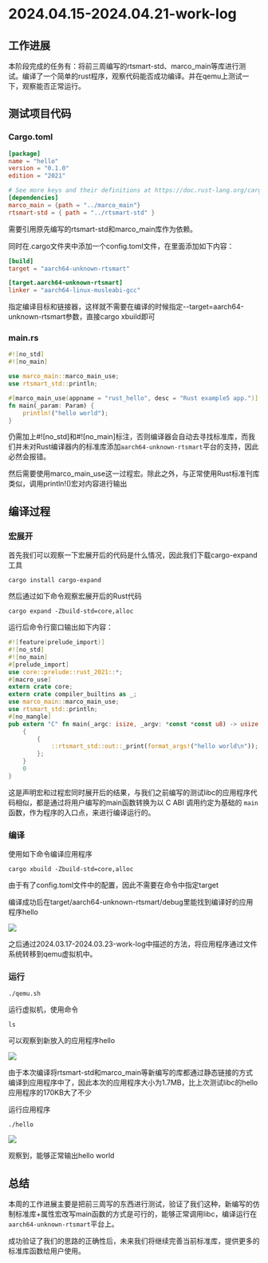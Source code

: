 # 2024.04.15-2024.04.21-work-log

## 工作进展

本阶段完成的任务有：将前三周编写的rtsmart-std、marco_main等库进行测试。编译了一个简单的rust程序，观察代码能否成功编译。并在qemu上测试一下，观察能否正常运行。

## 测试项目代码

### Cargo.toml

```toml
[package]
name = "hello"
version = "0.1.0"
edition = "2021"

# See more keys and their definitions at https://doc.rust-lang.org/cargo/reference/manifest.html
[dependencies]
marco_main = {path = "../marco_main"}
rtsmart-std = { path = "../rtsmart-std" }
```

需要引用原先编写的rtsmart-std和marco_main库作为依赖。

同时在.cargo文件夹中添加一个config.toml文件，在里面添加如下内容：

```toml
[build]
target = "aarch64-unknown-rtsmart"

[target.aarch64-unknown-rtsmart]
linker = "aarch64-linux-musleabi-gcc"
```

指定编译目标和链接器，这样就不需要在编译的时候指定--target=aarch64-unknown-rtsmart参数，直接cargo xbuild即可

### main.rs

```rust
#![no_std]
#![no_main]

use marco_main::marco_main_use;
use rtsmart_std::println;

#[marco_main_use(appname = "rust_hello", desc = "Rust example5 app.")]
fn main(_param: Param) {
    println!("hello world");
}
```

仍需加上#![no_std]和#![no_main]标注，否则编译器会自动去寻找标准库，而我们并未对Rust编译器内的标准库添加`aarch64-unknown-rtsmart`平台的支持，因此必然会报错。

然后需要使用marco_main_use这一过程宏。除此之外，与正常使用Rust标准刊库类似，调用println!()宏对内容进行输出

## 编译过程

### 宏展开

首先我们可以观察一下宏展开后的代码是什么情况，因此我们下载cargo-expand工具

```shell
cargo install cargo-expand
```

然后通过如下命令观察宏展开后的Rust代码

```shell
cargo expand -Zbuild-std=core,alloc
```

运行后命令行窗口输出如下内容：

```rust
#![feature(prelude_import)]
#![no_std]
#![no_main]
#[prelude_import]
use core::prelude::rust_2021::*;
#[macro_use]
extern crate core;
extern crate compiler_builtins as _;
use marco_main::marco_main_use;
use rtsmart_std::println;
#[no_mangle]
pub extern "C" fn main(_argc: isize, _argv: *const *const u8) -> usize {
    {
        {
            ::rtsmart_std::out::_print(format_args!("hello world\n"));
        };
    }
    0
}
```

这是声明宏和过程宏同时展开后的结果，与我们之前编写的测试libc的应用程序代码相似，都是通过将用户编写的main函数转换为以 C ABI 调用约定为基础的 `main` 函数，作为程序的入口点，来进行编译运行的。

### 编译

使用如下命令编译应用程序

```shell
cargo xbuild -Zbuild-std=core,alloc
```

由于有了config.toml文件中的配置，因此不需要在命令中指定target

编译成功后在target/aarch64-unknown-rtsmart/debug里能找到编译好的应用程序hello

![](../img/2024.04.15-2024.04.21-work-log/应用程序.png)

之后通过2024.03.17-2024.03.23-work-log中描述的方法，将应用程序通过文件系统转移到qemu虚拟机中。

### 运行

```shell
./qemu.sh
```

运行虚拟机，使用命令

```shell
ls
```

可以观察到新放入的应用程序hello

![](../img/2024.04.15-2024.04.21-work-log/qemu内的应用程序.png)

由于本次编译将rtsmart-std和marco_main等新编写的库都通过静态链接的方式编译到应用程序中了，因此本次的应用程序大小为1.7MB，比上次测试libc的hello应用程序的170KB大了不少

运行应用程序

```shell
./hello
```

![](../img/2024.04.15-2024.04.21-work-log/运行结果.png)

观察到，能够正常输出hello world

## 总结

本周的工作进展主要是把前三周写的东西进行测试，验证了我们这种，新编写的仿制标准库+属性宏改写main函数的方式是可行的，能够正常调用libc，编译运行在`aarch64-unknown-rtsmart`平台上。

成功验证了我们的思路的正确性后，未来我们将继续完善当前标准库，提供更多的标准库函数给用户使用。